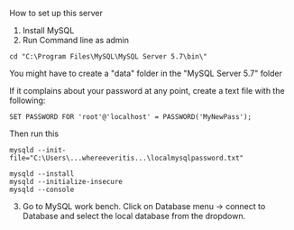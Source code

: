 How to set up this server

1) Install MySQL
2) Run Command line as admin

```
cd "C:\Program Files\MySQL\MySQL Server 5.7\bin\"
```

You might have to create a "data" folder in the "MySQL Server 5.7" folder

If it complains about your password at any point, create a text file with the following:
```
SET PASSWORD FOR 'root'@'localhost' = PASSWORD('MyNewPass');
```

Then run this

```
mysqld --init-file="C:\Users\...whereeveritis...\localmysqlpassword.txt"
```

```
mysqld --install
mysqld --initialize-insecure
mysqld --console
```

3) Go to MySQL work bench. Click on Database menu -> connect to Database and select the local database from the dropdown. 